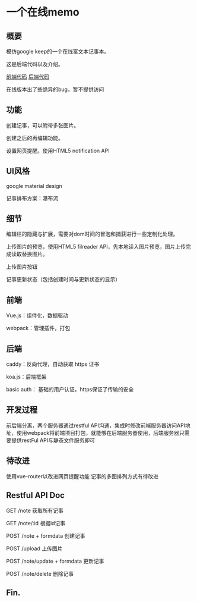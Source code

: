 # 一个在线memo

## 概要
模仿google keep的一个在线富文本记事本。

这是后端代码以及介绍。

[前端代码](https://github.com/SharpZhang/memo-front-end)
[后端代码](https://github.com/SharpZhang/memo)

在线版本出了些诡异的bug，暂不提供访问

## 功能
创建记事，可以附带多张图片。

创建之后的再编辑功能。

设置网页提醒。使用HTML5 notification API

## UI风格
google material design 

记事排布方案：瀑布流

## 细节
编辑栏的隐藏与扩展，需要对dom时间的冒泡和捕获进行一些定制化处理。

上传图片的预览，使用HTML5 filreader API，先本地读入图片预览，图片上传完成读取替换图片。

上传图片按钮

记事更新状态（包括创建时间与更新状态的显示）
## 前端
Vue.js：组件化，数据驱动

webpack：管理插件，打包

## 后端
caddy：反向代理，自动获取 https 证书

koa.js：后端框架

basic auth： 基础的用户认证，https保证了传输的安全

## 开发过程
前后端分离，两个服务器通过restful API沟通，集成时修改前端服务器访问API地址，使用webpack将前端项目打包，就能够在后端服务器使用，后端服务器只需要提供restFul API与静态文件服务即可

## 待改进
使用vue-router以改进网页提醒功能
记事的多图排列方式有待改进

## Restful API Doc
GET /note 获取所有记事

GET /note/:id 根据id记事

POST /note + formdata 创建记事

POST /upload 上传图片

POST /note/update + formdata 更新记事

POST /note/delete 删除记事


## Fin.
